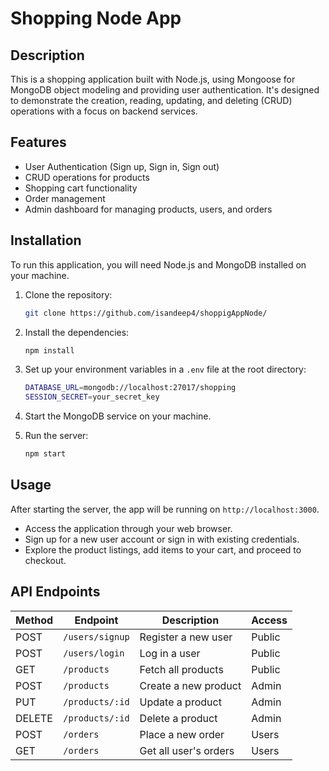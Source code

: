 # Shopping Node App

## Description

This is a shopping application built with Node.js, using Mongoose for MongoDB object modeling and providing user authentication. It's designed to demonstrate the creation, reading, updating, and deleting (CRUD) operations with a focus on backend services.

## Features

- User Authentication (Sign up, Sign in, Sign out)
- CRUD operations for products
- Shopping cart functionality
- Order management
- Admin dashboard for managing products, users, and orders

## Installation

To run this application, you will need Node.js and MongoDB installed on your machine.

1. Clone the repository:
   ```sh
   git clone https://github.com/isandeep4/shoppigAppNode/
   ```
2. Install the dependencies:
   ```sh
   npm install
   ```
3. Set up your environment variables in a `.env` file at the root directory:
   ```sh
   DATABASE_URL=mongodb://localhost:27017/shopping
   SESSION_SECRET=your_secret_key
   ```
4. Start the MongoDB service on your machine.

5. Run the server:
   ```sh
   npm start
   ```

## Usage

After starting the server, the app will be running on `http://localhost:3000`.

- Access the application through your web browser.
- Sign up for a new user account or sign in with existing credentials.
- Explore the product listings, add items to your cart, and proceed to checkout.

## API Endpoints

| Method | Endpoint          | Description            | Access  |
|--------|-------------------|------------------------|---------|
| POST   | `/users/signup`   | Register a new user    | Public  |
| POST   | `/users/login`    | Log in a user          | Public  |
| GET    | `/products`       | Fetch all products     | Public  |
| POST   | `/products`       | Create a new product   | Admin   |
| PUT    | `/products/:id`   | Update a product       | Admin   |
| DELETE | `/products/:id`   | Delete a product       | Admin   |
| POST   | `/orders`         | Place a new order      | Users   |
| GET    | `/orders`         | Get all user's orders  | Users   |
